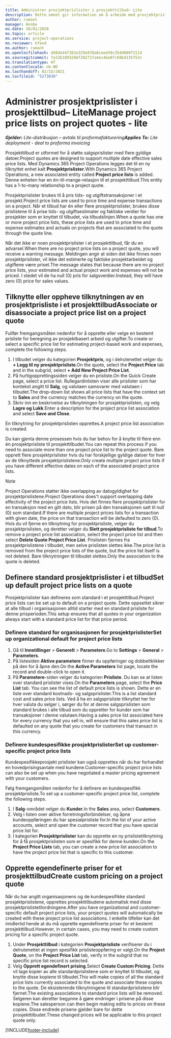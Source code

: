 ```yaml
---
title: Administrer prosjektprislister i prosjekttilbud– Lite
description: Dette emnet gir information om å arbeide med prosjektprislister i tilbud. (Sales)
author: rumant
manager: Annbe
ms.date: 10/01/2020
ms.topic: article
ms.service: project-operations
ms.reviewer: kfend
ms.author: rumant
ms.openlocfilehash: d48da44f382e329a978a8ceee59c354d009f2114
ms.sourcegitcommit: fa32b1893286f20271fa4ec4be8fc68bd135f53c
ms.translationtype: HT
ms.contentlocale: nb-NO
ms.lasthandoff: 02/15/2021
ms.locfileid: "5273030"
---
```

# <a name="manage-project-price-lists-on-project-quotes---lite"></a><span data-ttu-id="cc285-104">Administrer prosjektprislister i prosjekttilbud– Lite</span><span class="sxs-lookup"><span data-stu-id="cc285-104">Manage project price lists on project quotes - lite</span></span>

<span data-ttu-id="cc285-105">_**Gjelder:** Lite-distribusjon – avtale til proformafakturering_</span><span class="sxs-lookup"><span data-stu-id="cc285-105">_**Applies To:** Lite deployment - deal to proforma invoicing_</span></span>

<span data-ttu-id="cc285-106">Prosjekttilbud er utformet for å støtte salgsprislister med flere gyldige datoer.</span><span class="sxs-lookup"><span data-stu-id="cc285-106">Project quotes are designed to support multiple date effective sales price lists.</span></span> <span data-ttu-id="cc285-107">Med Dynamics 365 Project Operations legges det til en ny tilknyttet enhet kalt **Prosjektprislister**.</span><span class="sxs-lookup"><span data-stu-id="cc285-107">With Dynamics 365 Project Operations, a new associated entity called **Project price lists** is added.</span></span> <span data-ttu-id="cc285-108">Denne enheten har en én-til-mange-relasjon til et prosjekttilbud.</span><span class="sxs-lookup"><span data-stu-id="cc285-108">This entity has a 1-to-many relationship to a project quote.</span></span>

<span data-ttu-id="cc285-109">Prosjektprislister brukes til å pris tids- og utgiftstransaksjoner i et prosjekt.</span><span class="sxs-lookup"><span data-stu-id="cc285-109">Project price lists are used to price time and expense transactions on a project.</span></span> <span data-ttu-id="cc285-110">Når et tilbud har én eller flere prosjektprislister, brukes disse prislistene til å prise tids- og utgiftsestimater og faktiske verdier for prosjekter som er knyttet til tilbudet, via tilbudslinjen.</span><span class="sxs-lookup"><span data-stu-id="cc285-110">When a quote has one or more project price lists, these price lists are used to price time and expense estimates and actuals on projects that are associated to the quote through the quote line.</span></span>

<span data-ttu-id="cc285-111">Når det ikke er noen prosjektprislister i et prosjekttilbud, får du en advarsel.</span><span class="sxs-lookup"><span data-stu-id="cc285-111">When there are no project price lists on a project quote, you will receive a warning message.</span></span> <span data-ttu-id="cc285-112">Meldingen angir at siden det ikke finnes noen prosjektprislister, vil ikke det estimerte og faktiske prosjektarbeidet og utgiftene være priset.</span><span class="sxs-lookup"><span data-stu-id="cc285-112">The message states that because there are no project price lists, your estimated and actual project work and expenses will not be priced.</span></span> <span data-ttu-id="cc285-113">I stedet vil de ha null (0) pris for salgsverdier.</span><span class="sxs-lookup"><span data-stu-id="cc285-113">Instead, they will have zero (0) price for sales values.</span></span>

## <a name="associate-or-disassociate-a-project-price-list-on-a-project-quote"></a><span data-ttu-id="cc285-114">Tilknytte eller oppheve tilknytningen av en prosjektprisliste i et prosjekttilbud</span><span class="sxs-lookup"><span data-stu-id="cc285-114">Associate or disassociate a project price list on a project quote</span></span>

<span data-ttu-id="cc285-115">Fullfør fremgangsmåten nedenfor for å opprette eller velge en bestemt prisliste for beregning av prosjektbasert arbeid og utgifter.</span><span class="sxs-lookup"><span data-stu-id="cc285-115">To create or select a specific price list for estimating project-based work and expenses, complete the following steps.</span></span>

1. <span data-ttu-id="cc285-116">I tilbudet velger du kategorien **Prosjektpris**, og i delrutenettet velger du **+ Legg til ny prosjektprisliste**.</span><span class="sxs-lookup"><span data-stu-id="cc285-116">On the quote, select the **Project Price** tab and in the subgrid, select **+ Add New Project Price List**.</span></span>
2. <span data-ttu-id="cc285-117">På hurtigopprettingssiden velger du en prisliste.</span><span class="sxs-lookup"><span data-stu-id="cc285-117">On the Quick Create page, select a price list.</span></span> <span data-ttu-id="cc285-118">Rullegardinlisten viser alle prislister som har kontekst angitt til **Salg**, og valutaen samsvarer med valutaen i tilbudet.</span><span class="sxs-lookup"><span data-stu-id="cc285-118">The drop-down list shows all price lists that have the context set to **Sales** and the currency matches the currency on the quote.</span></span>
4. <span data-ttu-id="cc285-119">Skriv inn en beskrivelse av tilknytningen for prosjektprislisten, og velg **Lagre og Lukk**.</span><span class="sxs-lookup"><span data-stu-id="cc285-119">Enter a description for the project price list association and select **Save and Close**.</span></span>

<span data-ttu-id="cc285-120">En tilknytning for prosjektprislisten opprettes.</span><span class="sxs-lookup"><span data-stu-id="cc285-120">A project price list association is created.</span></span>

<span data-ttu-id="cc285-121">Du kan gjenta denne prosessen hvis du har behov for å knytte til flere enn én prosjektprisliste til prosjekttilbudet.</span><span class="sxs-lookup"><span data-stu-id="cc285-121">You can repeat this process if you need to associate more than one project price list to the project quote.</span></span> <span data-ttu-id="cc285-122">Bare opprett flere prosjektprislister hvis du har forskjellige gyldige datoer for hver av de tilknyttede prosjektprislistene.</span><span class="sxs-lookup"><span data-stu-id="cc285-122">Only create multiple project price lists if you have different effective dates on each of the associated project price lists.</span></span>

> [!NOTE]
> <span data-ttu-id="cc285-123">Project Operations støtter ikke overlapping av datogyldighet for prosjektprislistene.</span><span class="sxs-lookup"><span data-stu-id="cc285-123">Project Operations does't support overlapping date effectivity of the project price lists.</span></span> <span data-ttu-id="cc285-124">Hvis det finnes flere prosjektprislister for en transaksjon med en gitt dato, blir prisen på den transaksjonen satt til null (0) som standard.</span><span class="sxs-lookup"><span data-stu-id="cc285-124">If there are multiple project prices lists for a transaction with given date, the price on that transaction will be defaulted to zero (0).</span></span>
<span data-ttu-id="cc285-125">Hvis du vil fjerne en tilknytning for prosjektprisliste, velger du prosjektprislisten, og deretter velger du **Slett prosjektprisliste for tilbud**.</span><span class="sxs-lookup"><span data-stu-id="cc285-125">To remove a project price list association, select the project price list and then select **Delete Quote Project Price List**.</span></span> <span data-ttu-id="cc285-126">Prislisten fjernes fra prosjektprislistene i tilbudet, men selve prislisten slettes ikke.</span><span class="sxs-lookup"><span data-stu-id="cc285-126">The price list is removed from the project price lists of the quote, but the price list itself is not deleted.</span></span> <span data-ttu-id="cc285-127">Bare tilknytningen til tilbudet slettes.</span><span class="sxs-lookup"><span data-stu-id="cc285-127">Only the association to the quote is deleted.</span></span>

## <a name="set-up-default-project-price-lists-on-a-quote"></a><span data-ttu-id="cc285-128">Definere standard prosjektprislister i et tilbud</span><span class="sxs-lookup"><span data-stu-id="cc285-128">Set up default project price lists on a quote</span></span>

<span data-ttu-id="cc285-129">Prosjektprislister kan defineres som standard i et prosjekttilbud.</span><span class="sxs-lookup"><span data-stu-id="cc285-129">Project price lists can be set up to default on a project quote.</span></span> <span data-ttu-id="cc285-130">Dette oppsettet sikrer at alle tilbud i organisasjonen alltid starter med en standard prisliste for denne prisperioden.</span><span class="sxs-lookup"><span data-stu-id="cc285-130">This setup ensures that all quotes in your organization always start with a standard price list for that price period.</span></span>

### <a name="set-up-organizational-default-for-project-price-lists"></a><span data-ttu-id="cc285-131">Definere standard for organisasjonen for prosjektprislister</span><span class="sxs-lookup"><span data-stu-id="cc285-131">Set up organizational default for project price lists</span></span>

1. <span data-ttu-id="cc285-132">Gå til **Innstillinger** > **Generelt** > **Parametere**.</span><span class="sxs-lookup"><span data-stu-id="cc285-132">Go to **Settings** > **General** > **Parameters**.</span></span>
2. <span data-ttu-id="cc285-133">På listesiden **Aktive parametere** finner du oppføringer og dobbeltklikker på den for å åpne den.</span><span class="sxs-lookup"><span data-stu-id="cc285-133">On the **Active Parameters** list page, locate the record and double-click to open it.</span></span> 
3. <span data-ttu-id="cc285-134">På **Parametere**-siden velger du kategorien **Prisliste**. Du kan se at listen over standard prislister vises.</span><span class="sxs-lookup"><span data-stu-id="cc285-134">On the **Parameters** page, select the **Price List** tab. You can see the list of default price lists is shown.</span></span> <span data-ttu-id="cc285-135">Dette er en liste over standard kostnads- og salgsprislister.</span><span class="sxs-lookup"><span data-stu-id="cc285-135">This is a list standard cost and sales price lists.</span></span> <span data-ttu-id="cc285-136">Ved å ha en salgsprisliste tilknyttet her for hver valuta du selger i, sørger du for at denne salgsprislisten som standard brukes i alle tilbud som du oppretter for kunder som har transaksjoner i denne valutaen.</span><span class="sxs-lookup"><span data-stu-id="cc285-136">Having a sales price list associated here for every currency that you sell in, will ensure that this sales price list is defaulted on any quote that you create for customers that transact in this currency.</span></span>

### <a name="set-up-customer-specific-project-price-lists"></a><span data-ttu-id="cc285-137">Definere kundespesifikke prosjektprislister</span><span class="sxs-lookup"><span data-stu-id="cc285-137">Set up customer-specific project price lists</span></span>

<span data-ttu-id="cc285-138">Kundespesifikkeprosjekt prislister kan også opprettes når du har forhandlet en hovedprisingsavtale med kundene.</span><span class="sxs-lookup"><span data-stu-id="cc285-138">Customer-specific project price lists can also be set up when you have negotiated a master pricing agreement with your customers.</span></span>

<span data-ttu-id="cc285-139">Følg fremgangsmåten nedenfor for å definere en kundespesifikk prosjektprisliste.</span><span class="sxs-lookup"><span data-stu-id="cc285-139">To set up a customer-specific project price list, complete the following steps.</span></span>

1. <span data-ttu-id="cc285-140">I **Salg**-området velger du **Kunder**.</span><span class="sxs-lookup"><span data-stu-id="cc285-140">In the **Sales** area, select **Customers**.</span></span>
2. <span data-ttu-id="cc285-141">Velg i listen over aktive forretningsforbindelser, og åpne kundeoppføringen du har spesialprisliste for.</span><span class="sxs-lookup"><span data-stu-id="cc285-141">In the list of your active accounts, select and open the customer record that you have special price list for.</span></span>
3. <span data-ttu-id="cc285-142">I kategorien **Prosjektprislister** kan du opprette en ny prislistetilknytning for å få prosjektprislisten som er spesifikk for denne kunden.</span><span class="sxs-lookup"><span data-stu-id="cc285-142">On the **Project Price Lists** tab, you can create a new price list association to have the project price list that is specific to this customer.</span></span>

## <a name="create-custom-pricing-on-a-project-quote"></a><span data-ttu-id="cc285-143">Opprette egendefinerte priser for et prosjekttilbud</span><span class="sxs-lookup"><span data-stu-id="cc285-143">Create custom pricing on a project quote</span></span>

<span data-ttu-id="cc285-144">Når du har angitt organisasjonens og de kundespesifikke standard prosjektprislistene, opprettes prosjekttilbudene automatisk med disse prosjektprislistetilordningene.</span><span class="sxs-lookup"><span data-stu-id="cc285-144">After you have organizational and customer-specific default project price lists, your project quotes will automatically be created with these project price list associations.</span></span> <span data-ttu-id="cc285-145">I enkelte tilfeller kan det imidlertid hende at du må opprette egendefinerte priser for et bestemt prosjekttilbud.</span><span class="sxs-lookup"><span data-stu-id="cc285-145">However, in certain cases, you may need to create custom pricing for a specific project quote.</span></span> 

1. <span data-ttu-id="cc285-146">Under **Prosjekttilbud** i kategorien **Prosjektprisliste** verifiserer du i delrutenettet at ingen spesifikk prislisteoppføring er valgt.</span><span class="sxs-lookup"><span data-stu-id="cc285-146">On the **Project Quote**, on the **Project Price List** tab, verify in the subgrid that no specific price list record is selected.</span></span>
2. <span data-ttu-id="cc285-147">Velg **Opprett egendefinert prising**.</span><span class="sxs-lookup"><span data-stu-id="cc285-147">Select **Create Custom Pricing**.</span></span> <span data-ttu-id="cc285-148">Dette vil lage kopier av alle standardprislistene som er knyttet til tilbudet, og knytte disse kopiene til tilbudet.</span><span class="sxs-lookup"><span data-stu-id="cc285-148">This will make copies of all the standard price lists currently associated to the quote and associate these copies to the quote.</span></span> <span data-ttu-id="cc285-149">De eksisterende tilknytningene til standardprislistene blir fjernet.</span><span class="sxs-lookup"><span data-stu-id="cc285-149">The existing associations to standard price lists will be removed.</span></span> <span data-ttu-id="cc285-150">Selgeren kan deretter begynne å gjøre endringer i prisene på disse kopiene.</span><span class="sxs-lookup"><span data-stu-id="cc285-150">The salesperson can then begin making edits to prices on these copies.</span></span> <span data-ttu-id="cc285-151">Disse endrede prisene gjelder bare for dette prosjekttilbudet.</span><span class="sxs-lookup"><span data-stu-id="cc285-151">These changed prices will be applicable to this project quote only.</span></span>


[!INCLUDE[footer-include](../../includes/footer-banner.md)]